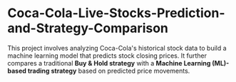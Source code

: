 # Coca-Cola-Live-Stocks-Prediction-and-Strategy-Comparison
This project involves analyzing Coca-Cola's historical stock data to build a machine learning model that predicts stock closing prices. It further compares a traditional **Buy &amp; Hold strategy** with a **Machine Learning (ML)-based trading strategy** based on predicted price movements.
